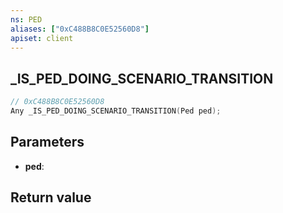 ```yaml
---
ns: PED
aliases: ["0xC488B8C0E52560D8"]
apiset: client
---
```

## _IS_PED_DOING_SCENARIO_TRANSITION

```c
// 0xC488B8C0E52560D8
Any _IS_PED_DOING_SCENARIO_TRANSITION(Ped ped);
```


## Parameters
* **ped**:

## Return value

